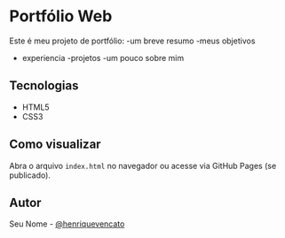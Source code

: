 # Portfólio Web

Este é meu projeto de portfólio:
-um breve resumo
-meus objetivos
- experiencia
-projetos
-um pouco sobre mim 

## Tecnologias
- HTML5
- CSS3

## Como visualizar
Abra o arquivo `index.html` no navegador ou acesse via GitHub Pages (se publicado).

## Autor
Seu Nome - [@henriquevencato](https://github.com/henriquevencato)